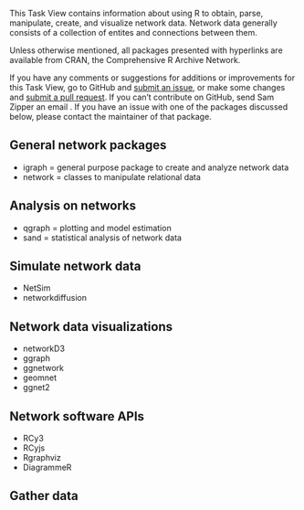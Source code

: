 This Task View contains information about using R to obtain, parse, manipulate, create, and visualize network data. Network data generally consists of a collection of entites and connections between them.

Unless otherwise mentioned, all packages presented with hyperlinks are available from CRAN, the Comprehensive R Archive Network.

If you have any comments or suggestions for additions or improvements for this Task View, go to GitHub and [submit an issue](https://github.com/erictleung/networkscience/issues), or make some changes and [submit a pull request](https://github.com/erictleung/networkscience/pulls). If you can’t contribute on GitHub, send Sam Zipper an email . If you have an issue with one of the packages discussed below, please contact the maintainer of that package.

## General network packages

- igraph = general purpose package to create and analyze network data
- network = classes to manipulate relational data

## Analysis on networks

- qgraph = plotting and model estimation
- sand = statistical analysis of network data

## Simulate network data

- NetSim
- networkdiffusion

## Network data visualizations

- networkD3
- ggraph
- ggnetwork
- geomnet
- ggnet2

## Network software APIs

- RCy3
- RCyjs
- Rgraphviz
- DiagrammeR

## Gather data
